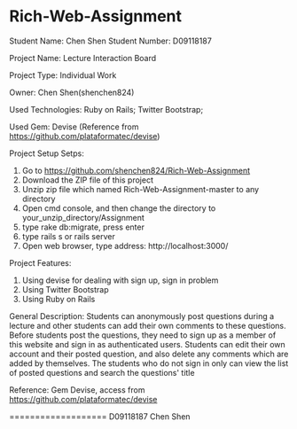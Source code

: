 Rich-Web-Assignment
===================
Student Name: Chen Shen
Student Number: D09118187

Project Name: Lecture Interaction Board

Project Type: Individual Work

Owner: Chen Shen(shenchen824)

Used Technologies: Ruby on Rails; Twitter Bootstrap;

Used Gem: Devise (Reference from https://github.com/plataformatec/devise)

Project Setup Setps:

1. Go to https://github.com/shenchen824/Rich-Web-Assignment
2. Download the ZIP file of this project
3. Unzip zip file which named Rich-Web-Assignment-master to any directory
4. Open cmd console, and then change the directory to your_unzip_directory/Assignment
5. type rake db:migrate, press enter
6. type rails s or rails server
7. Open web browser, type address: http://localhost:3000/

Project Features:

1. Using devise for dealing with sign up, sign in problem
2. Using Twitter Bootstrap
3. Using Ruby on Rails

General Description:
Students can anonymously post questions during a lecture and other students can add their own comments to these questions. 
Before students post the questions, they need to sign up as a member of this website and sign in as authenticated users. 
Students can edit their own account and their posted question, and also delete any comments which are added by themselves. 
The students who do not sign in only can view the list of posted questions and search the questions' title


Reference: Gem Devise, access from https://github.com/plataformatec/devise

===================
D09118187
Chen Shen
